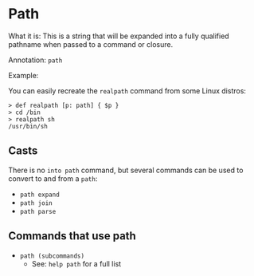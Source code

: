 # Path

What it is: This is a string that will be expanded into a fully qualified pathname when passed to a command or closure.

Annotation: `path`

Example:

You can easily recreate the `realpath` command from some Linux distros:

```nu
> def realpath [p: path] { $p }
> cd /bin
> realpath sh
/usr/bin/sh
```

## Casts

There is no `into path` command, but several commands can be used to convert to and from a `path`:

- `path expand`
- `path join`
- `path parse`

## Commands that use path

- `path (subcommands)`
  - See: `help path` for a full list
